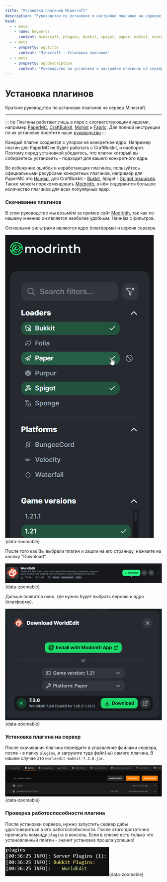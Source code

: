 ```yaml
---
title: "Установка плагинов Minecraft"
description: "Руководство по установке и настройке плагинов на сервере Minecraft. Поддержка PaperMC, CraftBukkit, Mohist и других популярных ядер."
head:
  - - meta
    - name: keywords
      content: minecraft, plugins, bukkit, spigot, paper, mohist, плагины майнкрафт
  - - meta
    - property: og:title 
      content: "Minecraft - Установка плагинов"
  - - meta
    - property: og:description
      content: "Руководство по установке и настройке плагинов на сервере Minecraft. Поддержка PaperMC, CraftBukkit, Mohist и других популярных ядер."
---
```




# <MinecraftLogo>Установка плагинов</MinecraftLogo>

Краткое руководство по установке плагинов на сервер Minecraft.

***

::: tip
Плагины работают лишь в паре с соответствующими ядрами, например [PaperMC](https://papermc.io/), [CraftBukkit](https://getbukkit.org/), [Mohist](https://mohistmc.com/) и [Fabric](https://fabricmc.net/). Для полной инструкции по их установке посетите наше [руководство](/ru/games/minecraft/core)
:::

Каждый плагин создается с упором на конкретное ядро. Например плагин для PaperMC не будет работать с CraftBukkit, и наоборот. Поэтому перед установкой убедитесь, что плагин который вы собираетесь установить - подходит для вашего конкретного ядра.

Во избежание ошибок и неработающих плагинов, пользуйтесь официальными ресурсами конкретных плагинов, например для PaperMC это [Hangar](https://hangar.papermc.io/), для CraftBukkit - [Bukkit](https://dev.bukkit.org/bukkit-plugins), Spigot - [Spigot resources](https://www.spigotmc.org/resources/categories/spigot.4/). Также можем порекомендовать [Modrinth](https://modrinth.com/plugins), в нём содержится большое количество плагинов для всех популярных ядер.

### Скачивание плагинов

В этом руководстве мы возьмём за пример сайт [Modrinth](https://modrinth.com/plugins), так как по нашему мнению он является наиболее удобным.
Начнём с фильтров.

Основными фильтрами являются ядро (платформа) и версия сервера.

![plugin filters](/images/games/minecraft/plugins/filters.png){data-zoomable}

После того как Вы выбрали плагин и зашли на его страницу, нажмите на кнопку "Download".

![plugin download button](/images/games/minecraft/plugins/plugin-download-button.png){data-zoomable}

Дальше появится окно, где нужно будет выбрать версию и ядро (платформу).

![plugin download popup](/images/games/minecraft/plugins/plugin-download-popup.png){data-zoomable}

### Установка плагина на сервер

После скачивания плагина перейдите в управление файлами сервера, после - в папку `plugins`, и загрузите туда файл(-ы) самого плагина. В нашем случае это `worldedit-bukkit-7.3.6.jar`.

![plugin upload to the server](/images/games/minecraft/plugins/file-upload.png){data-zoomable}

### Проверка работоспособности плагина

После установки сервера, нужно запустить сервер дабы удостовериться в его работоспобосности. После этого достаточно прописать команду `plugins` в консоль. Если в списке есть только что установленный плагин - значит установка прошла успешно!

![plugin working](/images/games/minecraft/plugins/plugin-working.png){data-zoomable}
